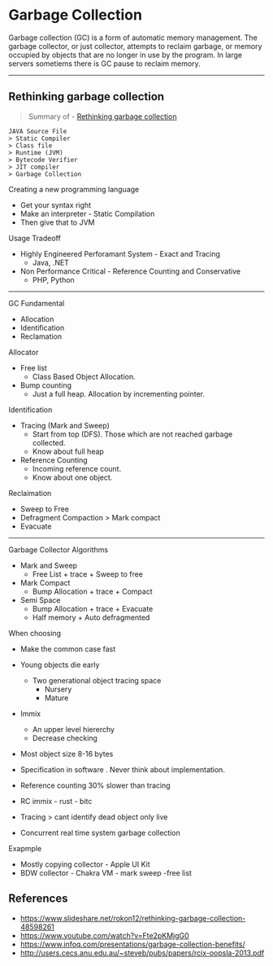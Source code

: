 # Garbage Collection
Garbage collection (GC) is a form of automatic memory management. The garbage collector, or just collector, attempts to reclaim garbage, or memory occupied by objects that are no longer in use by the program. In large servers sometiems there is GC pause to reclaim memory.

---
## Rethinking garbage collection
> Summary of - [Rethinking garbage collection](https://www.youtube.com/watch?v=Fte2pKMjgG0)

```  
JAVA Source File 
> Static Compiler 
> Class file
> Runtime (JVM)
> Bytecode Verifier 
> JIT compiler 
> Garbage Collection 
```

Creating a new programming language
- Get your syntax right
- Make an interpreter - Static Compilation
- Then give that to JVM

Usage Tradeoff
- Highly Engineered Perforamant System - Exact and Tracing
    - Java, .NET
- Non Performance Critical - Reference Counting and Conservative
    - PHP, Python

---
GC Fundamental
- Allocation
- Identification
- Reclamation

Allocator
- Free list
    - Class Based Object Allocation.
- Bump counting
    - Just a full heap. Allocation by incrementing pointer.

Identification
- Tracing (Mark and Sweep)
    - Start from top (DFS). Those which are not reached garbage collected.
    - Know about full heap
- Reference Counting
    - Incoming reference count.
    - Know about one object.

Reclaimation
  - Sweep to Free
  - Defragment Compaction > Mark compact
  - Evacuate     
---

Garbage Collector Algorithms
- Mark and Sweep
    - Free List + trace + Sweep to free
- Mark Compact
    - Bump Allocation + trace + Compact
- Semi Space 
    - Bump Allocation + trace + Evacuate
    - Half memory + Auto defragmented


When choosing
 - Make the common case fast
 - Young objects die early
    - Two generational object tracing space 
        - Nursery
        - Mature

- Immix
    - An upper level hiererchy
    - Decrease checking
- Most object size 8-16 bytes
- Specification in software . Never think about implementation.
- Reference counting 30% slower than tracing
- RC immix - rust - bitc
- Tracing > cant identify dead object only live
- Concurrent real time system garbage collection

Exapmple
- Mostly copying collector - Apple UI Kit
- BDW collector - Chakra VM - mark sweep   -free list

 
## References
- https://www.slideshare.net/rokon12/rethinking-garbage-collection-48598261
- https://www.youtube.com/watch?v=Fte2pKMjgG0
- https://www.infoq.com/presentations/garbage-collection-benefits/
- http://users.cecs.anu.edu.au/~steveb/pubs/papers/rcix-oopsla-2013.pdf